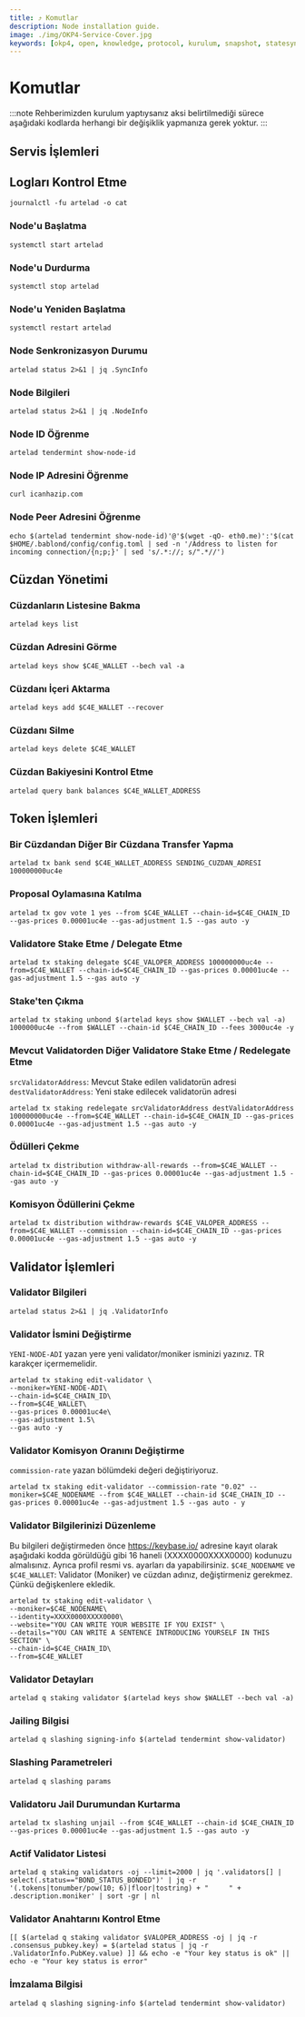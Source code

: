 ```yaml
---
title: ⤴️ Komutlar
description: Node installation guide.
image: ./img/OKP4-Service-Cover.jpg
keywords: [okp4, open, knowledge, protocol, kurulum, snapshot, statesync, güncelleme]
---
```


# Komutlar
:::note
Rehberimizden kurulum yaptıysanız aksi belirtilmediği sürece aşağıdaki kodlarda herhangi bir değişiklik yapmanıza gerek yoktur.
:::

## Servis İşlemleri 

## Logları Kontrol Etme 
```
journalctl -fu artelad -o cat
```

### Node'u Başlatma
```
systemctl start artelad
```

### Node'u Durdurma
```
systemctl stop artelad
```

### Node'u Yeniden Başlatma
```
systemctl restart artelad
```

### Node Senkronizasyon Durumu
```
artelad status 2>&1 | jq .SyncInfo
```

### Node Bilgileri
```
artelad status 2>&1 | jq .NodeInfo
```

### Node ID Öğrenme
```
artelad tendermint show-node-id
```

### Node IP Adresini Öğrenme
```
curl icanhazip.com
```

### Node Peer Adresini Öğrenme
```
echo $(artelad tendermint show-node-id)'@'$(wget -qO- eth0.me)':'$(cat $HOME/.bablond/config/config.toml | sed -n '/Address to listen for incoming connection/{n;p;}' | sed 's/.*://; s/".*//')
```

## Cüzdan Yönetimi

### Cüzdanların Listesine Bakma
```
artelad keys list
```

### Cüzdan Adresini Görme
```
artelad keys show $C4E_WALLET --bech val -a
```

### Cüzdanı İçeri Aktarma
```
artelad keys add $C4E_WALLET --recover
```

### Cüzdanı Silme
```
artelad keys delete $C4E_WALLET
```

### Cüzdan Bakiyesini Kontrol Etme
```
artelad query bank balances $C4E_WALLET_ADDRESS
```

## Token İşlemleri

### Bir Cüzdandan Diğer Bir Cüzdana Transfer Yapma
```
artelad tx bank send $C4E_WALLET_ADDRESS SENDING_CUZDAN_ADRESI 100000000uc4e
```

### Proposal Oylamasına Katılma
```
artelad tx gov vote 1 yes --from $C4E_WALLET --chain-id=$C4E_CHAIN_ID --gas-prices 0.00001uc4e --gas-adjustment 1.5 --gas auto -y
```

### Validatore Stake Etme / Delegate Etme
```
artelad tx staking delegate $C4E_VALOPER_ADDRESS 100000000uc4e --from=$C4E_WALLET --chain-id=$C4E_CHAIN_ID --gas-prices 0.00001uc4e --gas-adjustment 1.5 --gas auto -y
```

### Stake'ten Çıkma
```
artelad tx staking unbond $(artelad keys show $WALLET --bech val -a) 1000000uc4e --from $WALLET --chain-id $C4E_CHAIN_ID --fees 3000uc4e -y
```

### Mevcut Validatorden Diğer Validatore Stake Etme / Redelegate Etme
`srcValidatorAddress`: Mevcut Stake edilen validatorün adresi
`destValidatorAddress`: Yeni stake edilecek validatorün adresi
```
artelad tx staking redelegate srcValidatorAddress destValidatorAddress 100000000uc4e --from=$C4E_WALLET --chain-id=$C4E_CHAIN_ID --gas-prices 0.00001uc4e --gas-adjustment 1.5 --gas auto -y
```

### Ödülleri Çekme
```
artelad tx distribution withdraw-all-rewards --from=$C4E_WALLET --chain-id=$C4E_CHAIN_ID --gas-prices 0.00001uc4e --gas-adjustment 1.5 --gas auto -y
```

### Komisyon Ödüllerini Çekme
```
artelad tx distribution withdraw-rewards $C4E_VALOPER_ADDRESS --from=$C4E_WALLET --commission --chain-id=$C4E_CHAIN_ID --gas-prices 0.00001uc4e --gas-adjustment 1.5 --gas auto -y
```

## Validator İşlemleri

### Validator Bilgileri
```
artelad status 2>&1 | jq .ValidatorInfo
```

### Validator İsmini Değiştirme
`YENI-NODE-ADI` yazan yere yeni validator/moniker isminizi yazınız. TR karakçer içermemelidir.
```
artelad tx staking edit-validator \
--moniker=YENI-NODE-ADI\
--chain-id=$C4E_CHAIN_ID\
--from=$C4E_WALLET\
--gas-prices 0.00001uc4e\
--gas-adjustment 1.5\
--gas auto -y
```

### Validator Komisyon Oranını Değiştirme
`commission-rate` yazan bölümdeki değeri değiştiriyoruz.
```
artelad tx staking edit-validator --commission-rate "0.02" --moniker=$C4E_NODENAME --from $C4E_WALLET --chain-id $C4E_CHAIN_ID --gas-prices 0.00001uc4e --gas-adjustment 1.5 --gas auto - y
```

### Validator Bilgilerinizi Düzenleme
Bu bilgileri değiştirmeden önce https://keybase.io/ adresine kayıt olarak aşağıdaki kodda görüldüğü gibi 16 haneli (XXXX0000XXXX0000) kodunuzu almalısınız. Ayrıca profil resmi vs. ayarları da yapabilirsiniz. 
`$C4E_NODENAME` ve `$C4E_WALLET`: Validator (Moniker) ve cüzdan adınız, değiştirmeniz gerekmez. Çünkü değişkenlere ekledik.
```
artelad tx staking edit-validator \
--moniker=$C4E_NODENAME\
--identity=XXXX0000XXXX0000\
--website="YOU CAN WRITE YOUR WEBSITE IF YOU EXIST" \
--details="YOU CAN WRITE A SENTENCE INTRODUCING YOURSELF IN THIS SECTION" \
--chain-id=$C4E_CHAIN_ID\
--from=$C4E_WALLET
```

### Validator Detayları
```
artelad q staking validator $(artelad keys show $WALLET --bech val -a)
```

### Jailing Bilgisi
```
artelad q slashing signing-info $(artelad tendermint show-validator)
```

### Slashing Parametreleri
```
artelad q slashing params
```

### Validatoru Jail Durumundan Kurtarma 
```
artelad tx slashing unjail --from $C4E_WALLET --chain-id $C4E_CHAIN_ID --gas-prices 0.00001uc4e --gas-adjustment 1.5 --gas auto -y
```

### Actif Validator Listesi
```
artelad q staking validators -oj --limit=2000 | jq '.validators[] | select(.status=="BOND_STATUS_BONDED")' | jq -r '(.tokens|tonumber/pow(10; 6)|floor|tostring) + " 	 " + .description.moniker' | sort -gr | nl
```

### Validator Anahtarını Kontrol Etme
```
[[ $(artelad q staking validator $VALOPER_ADDRESS -oj | jq -r .consensus_pubkey.key) = $(artelad status | jq -r .ValidatorInfo.PubKey.value) ]] && echo -e "Your key status is ok" || echo -e "Your key status is error"
```

### İmzalama Bilgisi
```
artelad q slashing signing-info $(artelad tendermint show-validator)
```